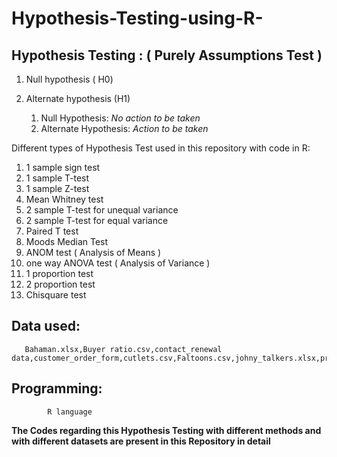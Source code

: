 # Hypothesis-Testing-using-R-

## Hypothesis Testing : ( Purely Assumptions Test )

1. Null hypothesis ( H0)
2. Alternate hypothesis (H1)

      1. Null Hypothesis:
              *No action to be taken*
      2. Alternate Hypothesis:
              *Action to be taken*
 
 Different types of Hypothesis Test used in this repository with code in R:
 
 1.  1 sample sign test
 2.  1 sample T-test
 3.  1 sample Z-test
 4.  Mean Whitney test
 5.  2 sample T-test for unequal variance
 6.  2 sample T-test for equal variance
 7.  Paired T test
 8.  Moods Median Test
 9.  ANOM test ( Analysis of Means )
 10. one way ANOVA test ( Analysis of Variance )
 11. 1 proportion test
 12. 2 proportion test
 13. Chisquare test
 
## Data used:
       Bahaman.xlsx,Buyer ratio.csv,contact_renewal data,customer_order_form,cutlets.csv,Faltoons.csv,johny_talkers.xlsx,promotion.xlsx,labtat.csv.
       
## Programming: 
            R language
 
**The Codes regarding this Hypothesis Testing with different methods and with different datasets are present in this Repository in detail**
          
